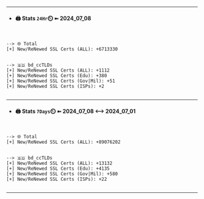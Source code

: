 

---
- #### 🖨️ **Stats** `24Hr`⏲️ ➼ 2024_07_08
```console


--> 🌐 Total
[+] New/ReNewed SSL Certs (ALL): +6713330


--> 🇧🇩 bd_ccTLDs
[+] New/ReNewed SSL Certs (ALL): +1112
[+] New/ReNewed SSL Certs (Edu): +380
[+] New/ReNewed SSL Certs (Gov|Mil): +51
[+] New/ReNewed SSL Certs (ISPs): +2


```

---
- #### 🖨️ **Stats** `7Days`⏲️ ➼ 2024_07_08 <--> 2024_07_01
```console


--> 🌐 Total
[+] New/ReNewed SSL Certs (ALL): +89076202


--> 🇧🇩 bd_ccTLDs
[+] New/ReNewed SSL Certs (ALL): +13132
[+] New/ReNewed SSL Certs (Edu): +4135
[+] New/ReNewed SSL Certs (Gov|Mil): +580
[+] New/ReNewed SSL Certs (ISPs): +22


```

---

